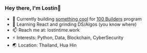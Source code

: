### Hey there, I'm Lostin👋

- 👯 Currently building [something cool](https://github.com/lostintime101/100_builders) for [100 Builders](https://100.builders/) program
- 🌱 Learning React and grinding DS/Algos (you know where)
- 📫 Reach me at: lostintime.work
- ⚡ Interests: Python, Data, Blockchain, CyberSecurity
- 🌏 Location: Thailand, Hua Hin
